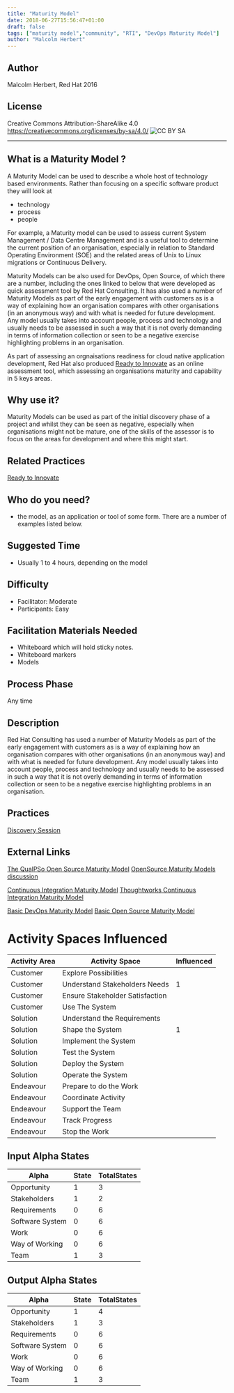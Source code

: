 ```yaml
---
title: "Maturity Model"
date: 2018-06-27T15:56:47+01:00
draft: false
tags: ["maturity model","community", "RTI", "DevOps Maturity Model"]
author: "Malcolm Herbert"
---
```


## Author
Malcolm Herbert, Red Hat 2016
## License
Creative Commons Attribution-ShareAlike 4.0
https://creativecommons.org/licenses/by-sa/4.0/
![CC BY SA](https://licensebuttons.net/l/by-sa/3.0/88x31.png)

----------


## What is a Maturity Model ?

A Maturity Model can be used to describe a whole host of technology based environments. Rather than focusing on a specific software product they will look at
- technology
- process
- people

For example, a Maturity model can be used to assess current System Management / Data Centre Management and is a useful tool to determine the current position of an organisation, especially in relation to Standard Operating Environment (SOE) and the related areas of Unix to Linux migrations or Continuous Delivery.

Maturity Models can be also used for DevOps, Open Source, of which there are a number, including the ones linked to below that were developed as quick assessment tool by Red Hat Consulting.  It has also used a number of Maturity Models as part of the early engagement with customers as is a way of explaining how an organisation compares with other organisations (in an anonymous way) and with what is needed for future development. Any model usually takes into account people, process and technology and usually needs to be assessed in such a way that it is not overly demanding in terms of information collection or seen to be a negative exercise highlighting problems in an organisation.

As part of assessing an orgnaisations readiness for cloud native application development, Red Hat also produced [Ready to Innovate](http://www.ready-to-innovate.com) as an online assessment tool, which assessing an organisations maturity and capability in 5 keys areas.  

## Why use  it?

Maturity Models can be used as part of the initial discovery phase of a project and whilst they can be seen as negative, especially when organisations might not be mature, one of the skills of the assessor is to focus on the areas for development and where this might start.

## Related Practices

[Ready to Innovate](http://openessence.io/practices/rti.html)

## Who do you need?

- the model, as an application or tool of some form. There are a number of examples listed below.

## Suggested Time

- Usually 1 to 4 hours, depending on the model

## Difficulty
- Facilitator: Moderate
- Participants: Easy


## Facilitation Materials Needed

- Whiteboard which will hold sticky notes.
- Whiteboard markers
- Models

## Process Phase
Any time
## Description


Red Hat Consulting has used a number of Maturity Models as part of the early engagement with customers as is a way of explaining how an organisation compares with other organisations (in an anonymous way) and with what is needed for future development. Any model usually takes into account people, process and technology and usually needs to be assessed in such a way that it is not overly demanding in terms of information collection or seen to be a negative exercise highlighting problems in an organisation.

## Practices
[Discovery Session](http://openessence.io/practices/discovery-session.md)

## External Links
[The QualPSo Open Source Maturity Model](https://en.wikipedia.org/wiki/OpenSource_Maturity_Model)
[OpenSource Maturity Models discussion](https://www.cigital.com/blog/open-source-and-software-maturity-models/)

[Continuous Integration Maturity Model](http://www.infoq.com/articles/Continuous-Delivery-Maturity-Model)
[Thoughtworks Continuous Integration Maturity Model](http://info.thoughtworks.com/rs/thoughtworks2/images/continuous_delivery_a_maturity_assessment_modelfinal.pdf)

[Basic DevOps Maturity Model](https://docs.google.com/spreadsheets/d/1FpcoETbEXlrrzoRZFn9A8EjWGHLInJ3C6exn_uwjLKU/edit?usp=sharing)
[Basic Open Source Maturity Model](https://docs.google.com/spreadsheets/d/14jcoh9o1HoYKzFpqvrgVtBCEjQv1-OoysOuR66erqFU/edit?usp=sharing)

# Activity Spaces Influenced

| Activity Area | Activity Space | Influenced |
|---------------|----------------|------------|
|Customer|Explore Possibilities||
|Customer|Understand Stakeholders Needs|1|
|Customer|Ensure Stakeholder Satisfaction||
|Customer|Use The System||
|Solution|Understand the Requirements||
|Solution|Shape the System|1|
|Solution|Implement the System||
|Solution|Test the System||
|Solution|Deploy the System||
|Solution|Operate the System||
|Endeavour|Prepare to do the Work||
|Endeavour|Coordinate Activity||
|Endeavour|Support the Team||
|Endeavour|Track Progress||
|Endeavour|Stop the Work||

## Input Alpha States
Alpha | State | TotalStates
---| --- | ---
Opportunity|1|3
Stakeholders|1|2
Requirements|0|6
Software System|0|6
Work|0|6
Way of Working|0|6
Team|1|3

## Output Alpha States
Alpha | State | TotalStates
---| --- | ---
Opportunity|1|4
Stakeholders|1|3
Requirements|0|6
Software System|0|6
Work|0|6
Way of Working|0|6
Team|1|3
